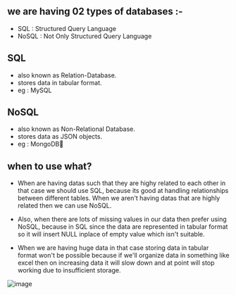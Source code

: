 ## we are having 02 types of databases :- 
- SQL : Structured Query Language
- NoSQL : Not Only Structured Query Language

## SQL 

- also known as Relation-Database.
- stores data in tabular format.
- eg : MySQL

## NoSQL

- also known as Non-Relational Database.
- stores data as JSON objects.
- eg : MongoDB🍃

## when to use what?
- When are having datas such that they are highy related to each other in that case we should use SQL, because its good at handling relationships between different tables.
When we aren't having datas that are highly related then we can use NoSQL.

- Also, when there are lots of missing values in our data then prefer using NoSQL, because in SQL since the data are represented in tabular format so it will insert NULL inplace of empty value which isn't suitable. 

- When we are having huge data in that case storing data in tabular format won't be possible because if we'll organize data in something like excel then on increasing data it will slow down and at point will stop working due to insufficient storage.

![image](https://user-images.githubusercontent.com/75883328/206926982-c184b806-2821-480a-a05e-6951950a6d15.png)

